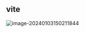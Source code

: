 ## vite

![image-20240103150211844](https://tiny-blog.oss-cn-guangzhou.aliyuncs.com/blog/202401031502868.png)